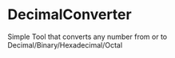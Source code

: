 # DecimalConverter
Simple Tool that converts any number from or to Decimal/Binary/Hexadecimal/Octal
